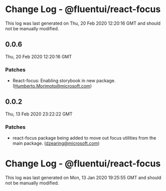 # Change Log - @fluentui/react-focus

This log was last generated on Thu, 20 Feb 2020 12:20:16 GMT and should not be manually modified.

## 0.0.6
Thu, 20 Feb 2020 12:20:16 GMT

### Patches

- React-focus: Enabling storybook in new package. (Humberto.Morimoto@microsoft.com)
## 0.0.2
Thu, 13 Feb 2020 23:22:22 GMT

### Patches

- react-focus package being added to move out focus utilities from the main package. (dzearing@microsoft.com)
# Change Log - @fluentui/react-focus

This log was last generated on Mon, 13 Jan 2020 19:25:55 GMT and should not be manually modified.
